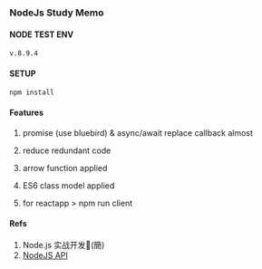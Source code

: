 ### NodeJs Study Memo

#### NODE TEST ENV

    v.8.9.4

#### SETUP

    npm install

#### Features 

1. promise (use bluebird) & async/await replace callback almost 

2. reduce redundant code

3. arrow function applied

4. ES6 class model applied

5. for reactapp > npm run client 

#### Refs

1. Node.js 实战开发(簡) 
2. [NodeJS API](https://nodejs.org/api/index.html)
